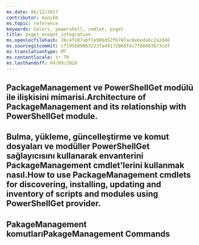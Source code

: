 ```yaml
---
ms.date: 06/12/2017
contributor: manikb
ms.topic: reference
keywords: Galeri, powershell, cmdlet, psget
title: psget_oneget_integration
ms.openlocfilehash: 26c4f187abf7e906d52fb707ac0ebedabc2a2d46
ms.sourcegitcommit: cf195b090b3223fa4917206dfec7f0b603873cdf
ms.translationtype: MT
ms.contentlocale: tr-TR
ms.lasthandoff: 04/09/2018
---
```

## <a name="architecture-of-packagemanagement-and-its-relationship-with-powershellget-module"></a><span data-ttu-id="247be-103">PackageManagement ve PowerShellGet modülü ile ilişkisini mimarisi.</span><span class="sxs-lookup"><span data-stu-id="247be-103">Architecture of PackageManagement and its relationship with PowerShellGet module.</span></span>

## <a name="how-to-use-packagemanagement-cmdlets-for-discovering-installing-updating-and-inventory-of-scripts-and-modules-using-powershellget-provider"></a><span data-ttu-id="247be-104">Bulma, yükleme, güncelleştirme ve komut dosyaları ve modüller PowerShellGet sağlayıcısını kullanarak envanterini PackageManagement cmdlet'lerini kullanmak nasıl.</span><span class="sxs-lookup"><span data-stu-id="247be-104">How to use PackageManagement cmdlets for discovering, installing, updating and inventory of scripts and modules using PowerShellGet provider.</span></span>

## <a name="pakagemanagement-commands"></a><span data-ttu-id="247be-105">PakageManagement komutları</span><span class="sxs-lookup"><span data-stu-id="247be-105">PakageManagement Commands</span></span>